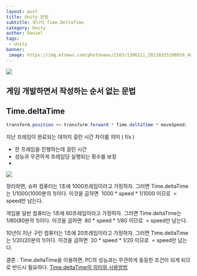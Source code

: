```yaml
---
layout: post
title: Unity 문법
subtitle: 유니티 Time.DeltaTime
category: Unity
author: Daniel
tags: 
 - Unity
banner:
 image: https://img.etnews.com/photonews/2103/1396211_20210325190939_408_0012.jpg
---
```


![](https://media.tenor.com/Fm8FYgSdTPEAAAAi/rolling-cat.gif)

게임 개발하면서 작성하는 순서 없는 문법
--

## Time.deltaTime
```csharp
transform.position += transform.forward * Time.deltaTime * moveSpeed;
```

지난 프레임이 완료되는 데까지 걸린 시간 차이를 의미 ( f/s )
- 한 프레임을 진행하는데 걸린 시간
- 성능과 무관하게 프레임당 실행되는 횟수를 보장
- 
![](https://i.imgur.com/VPnjqtV.png)

정리하면, 슈퍼 컴퓨터는 1초에 1000프레임이라고 가정하자.
그러면 Time.deltaTime는 1/1000(1000분의 1)이다.
이것을 곱하면  1000 * speed * 1/1000 이므로  = speed만 남는다.

게임용 일반 컴퓨터는 1초에 80프레임이라고 가정하자.
그러면 Time.deltaTime는 1/80(80분의 1)이다.
이것을 곱하면  80 * speed * 1/80 이므로  = speed만 남는다.

10년이 지난 구린 컴퓨터는 1초에 20프레임이라고 가정하자.
그러면 Time.deltaTime는 1/20(20분의 1)이다.
이것을 곱하면  20 * speed * 1/20 이므로  = speed만 남는다.

결론 : Time.deltaTime을 이용하면, PC의 성능과는 무관하게 동등한 조건이 되게 되므로 반드시 필요하다.
[Time.deltaTime의 의미와 사용방법](https://codingmania.tistory.com/172)